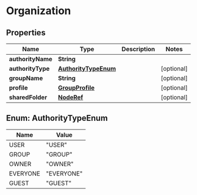 
# Organization

## Properties
Name | Type | Description | Notes
------------ | ------------- | ------------- | -------------
**authorityName** | **String** |  | 
**authorityType** | [**AuthorityTypeEnum**](#AuthorityTypeEnum) |  |  [optional]
**groupName** | **String** |  |  [optional]
**profile** | [**GroupProfile**](GroupProfile.md) |  |  [optional]
**sharedFolder** | [**NodeRef**](NodeRef.md) |  |  [optional]


<a name="AuthorityTypeEnum"></a>
## Enum: AuthorityTypeEnum
Name | Value
---- | -----
USER | &quot;USER&quot;
GROUP | &quot;GROUP&quot;
OWNER | &quot;OWNER&quot;
EVERYONE | &quot;EVERYONE&quot;
GUEST | &quot;GUEST&quot;



